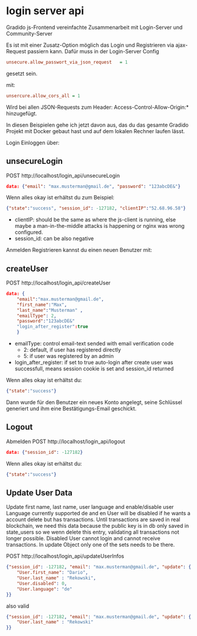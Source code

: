 # login server api

Gradido js-Frontend vereinfachte Zusammenarbeit mit Login-Server und Community-Server

Es ist mit einer Zusatz-Option möglich das Login und Registrieren via ajax-Request passiern kann.
Dafür muss in der Login-Server Config 

```ini
unsecure.allow_passwort_via_json_request   = 1 
```

gesetzt sein. 

mit:
```ini
unsercure.allow_cors_all = 1
```
Wird bei allen JSON-Requests zum Header: Access-Control-Allow-Origin:* 
hinzugefügt. 

In diesen Beispielen gehe ich jetzt davon aus, das du das gesamte Gradido Projekt mit Docker gebaut hast und auf dem lokalen Rechner laufen lässt.

Login
Einloggen über: 


## unsecureLogin

POST http://localhost/login_api/unsecureLogin 
```json
data: {"email": "max.musterman@gmail.de", "password": "123abcDE&"}
```

Wenn alles okay ist erhältst du zum Beispiel:
```json
{"state":"success", "session_id": -127182, "clientIP":"52.68.96.58"}
```
- clientIP: should be the same as where the js-client is running, else maybe a man-in-the-middle attacks is happening or 
nginx was wrong configured.
- session_id: can be also negative

Anmelden
Registrieren kannst du einen neuen Benutzer mit: 


## createUser

POST http://localhost/login_api/createUser
```json
data: {
	"email":"max.musterman@gmail.de",
	"first_name":"Max",
	"last_name":"Musterman" ,
    "emailType": 2,
	"password":"123abcDE&"
	"login_after_register":true
	}
```

- emailType: control email-text sended with email verification code
  - 2: default, if user has registered directly
  - 5: if user was registered by an admin 
- login_after_register: if set to true auto-login after create user was successfull, means session cookie is set and session_id returned

Wenn alles okay ist erhältst du:
```json
{"state":"success"}
```

Dann wurde für den Benutzer ein neues Konto angelegt, seine Schlüssel generiert und ihm eine Bestätigungs-Email geschickt. 


## Logout

Abmelden
POST http://localhost/login_api/logout
```json
data: {"session_id": -127182}
```

Wenn alles okay ist erhältst du:
```json
{"state":"success"}
```

## Update User Data
Update first name, last name, user language and enable/disable user 
Language currently supported de and en 
User will be disabled if he wants a account delete but has transactions. 
Until transactions are saved in real blockchain, we need this data because the public key
is in db only saved in state_users so we wenn delete this entry, validating all transactions not longer possible.
Disabled User cannot login and cannot receive transactions. 
In update Object only one of the sets needs to be there.

POST http://localhost/login_api/updateUserInfos
```json 
{"session_id": -127182, "email": "max.musterman@gmail.de", "update": {
	"User.first_name": "Dario",
	"User.last_name" : "Rekowski",
	"User.disabled": 0,
	"User.language": "de"
}}
```
also valid 
```json 
{"session_id": -127182, "email": "max.musterman@gmail.de", "update": {
	"User.last_name" : "Rekowski"
}}
```
	